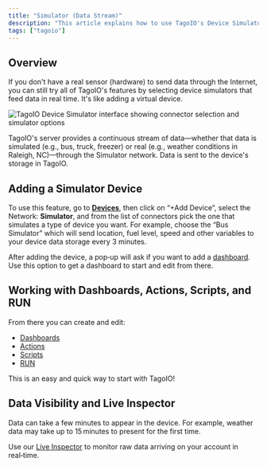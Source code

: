 ```yaml
---
title: "Simulator (Data Stream)"
description: "This article explains how to use TagoIO's Device Simulator (Simulator network) to feed real-time data into the platform when you don't have a physical sensor, and describes how simulated or real streams are delivered to device storage."
tags: ["tagoio"]
---
```

## Overview

If you don't have a real sensor (hardware) to send data through the Internet, you can still try all of TagoIO's features by selecting device simulators that feed data in real time. It's like adding a virtual device.

![TagoIO Device Simulator interface showing connector selection and simulator options](/docs_imagem/tagoio/simulator-data-stream-3.png)

TagoIO's server provides a continuous stream of data—whether that data is simulated (e.g., bus, truck, freezer) or real (e.g., weather conditions in Raleigh, NC)—through the Simulator network. Data is sent to the device's storage in TagoIO.

## Adding a Simulator Device

To use this feature, go to **[Devices](https://admin.tago.io/devices)**, then click on “+Add Device”, select the Network: **Simulator**, and from the list of connectors pick the one that simulates a type of device you want. For example, choose the “Bus Simulator” which will send location, fuel level, speed and other variables to your device data storage every 3 minutes.

After adding the device, a pop‑up will ask if you want to add a [dashboard](../dashboards/index). Use this option to get a dashboard to start and edit from there.

<!-- Image temporarily disabled: Device simulator freezer example - /cdn.elev.io/file/uploads/VkSrjeSoWpdg7LeGdh2jKUEagxh0dd_cO83j6HUV_6s/HsQE88Il2ABCJiJWyt6ezrp2RiGdMs_GThssoIZJaII/device-simulator-freezer-GgY.png -->

## Working with Dashboards, Actions, Scripts, and RUN

From there you can create and edit:

- [Dashboards](../dashboards/index)
- [Actions](../actions/index)
- [Scripts](../analysis/index)
- [RUN](/tagorun)

This is an easy and quick way to start with TagoIO!

## Data Visibility and Live Inspector

Data can take a few minutes to appear in the device. For example, weather data may take up to 15 minutes to present for the first time.

Use our [Live Inspector](../devices/live-inspector) to monitor raw data arriving on your account in real‑time.